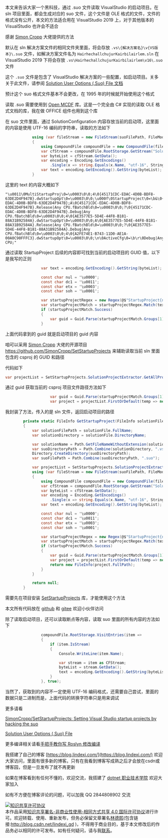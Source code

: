 
本文来告诉大家一个黑科技，通过 .suo 文件读取 VisualStudio 的启动项目。在 sln 项目里面，都会生成对应的 suo 文件，这个文件是 OLE 格式的文件，文件的格式没有公开，本文的方法适合用在 VisualStudio 2019 上，对于其他版本的 VisualStudio 也许会不适合

<!--more-->


<!-- CreateTime:2021/4/28 20:39:45 -->


<!-- 发布 -->
<!-- 标签：Roslyn,MSBuild,编译器 -->

感谢 [Simon Cropp](https://github.com/SimonCropp) 大佬提供的方法

默认在 sln 解决方案文件的相同文件夹里面，将会存放 `.vs\{解决方案名}\v{VS版本}\.suo` 文件，如解决方案文件名为 `HairhechallchujurKairbilairlem.sln` 在 VisualStudio 2019 下将会存放 `.vs\HairhechallchujurKairbilairlem\v16\.suo` 文件

这个 `.suo` 文件是包含了 VisualStudio 解决方案的一些配置，如启动项目。关多关于此文件，请参阅 [Solution User Options (.Suo) File 文档](https://docs.microsoft.com/zh-cn/previous-versions/visualstudio/visual-studio-2015/extensibility/internals/solution-user-options-dot-suo-file?view=vs-2015&WT.mc_id=WD-MVP-5003260 )

预计这个 suo 格式文件基本不会更改，在 1995 年的时候就开始使用这个格式

读取 .suo 需要使用到 [Open MCDF](https://github.com/ironfede/openmcdf) 库。这是一个完全由 C# 实现的读取 OLE 格式文档的库，我在做 OFFICE 组件也用到这个库

在 suo 文件里面，通过 SolutionConfiguration 内容存放当前的启动项，这里面的内容是使用 UTF-16 编码的字符串，读取的方法如下

```csharp
            using (var fileStream = new FileStream(suoFilePath, FileMode.Open))
            {
                using CompoundFile compoundFile = new CompoundFile(fileStream, CFSUpdateMode.ReadOnly, CFSConfiguration.SectorRecycle | CFSConfiguration.EraseFreeSectors);
                var cfStream = compoundFile.RootStorage.GetStream("SolutionConfiguration");
                var byteList = cfStream.GetData();
                var encoding = Encoding.GetEncodings()
                    .Single(x => string.Equals(x.Name, "utf-16", StringComparison.OrdinalIgnoreCase));
                var text = encoding.GetEncoding().GetString(byteList);
            }
```

这里的 text 的内容大概如下

```
"\u0011\0MultiStartupProj\0=\u0003\0\0;4\0{45171CDC-EDAC-4D0B-BDF8-63DE2D4F947B}.dwStartupOpt\0=\u0003\0\0;\u000f\0StartupProject\0=\b&\0{45171CDC-EDAC-4D0B-BDF8-63DE2D4F947B};A\0{45171CDC-EDAC-4D0B-BDF8-63DE2D4F947B}.Release|Any CPU.fBatchBld\0=\u0003\0\0;?\0{45171CDC-EDAC-4D0B-BDF8-63DE2D4F947B}.Debug|Any CPU.fBatchBld\0=\u0003\0\0;4\0{AE3577E5-5D4E-44F8-B181-88A31B92584A}.dwStartupOpt\0=\u0003\0\0;A\0{AE3577E5-5D4E-44F8-B181-88A31B92584A}.Release|Any CPU.fBatchBld\0=\u0003\0\0;?\0{AE3577E5-5D4E-44F8-B181-88A31B92584A}.Debug|Any CPU.fBatchBld\0=\u0003\0\0;4\0{A2FE74E1-B743-11D0-AE1A-00A0C90FFFC3}.dwStartupOpt\0=\u0003\0\0;\n\0ActiveCfg\0=\b\r\0Debug|Any CPU;"
```

通过读取 StartupProject 后续的内容即可找到当前的启动项目的 GUID 值，以下是我写的正则

```csharp
                var text = encoding.GetEncoding().GetString(byteList);

                const char nul = '\u0000';
                const char dc1 = '\u0011';
                const char etx = '\u0003';
                const char soh = '\u0001';

                var startupProjectRegex = new Regex(@$"StartupProject{nul}={'\b'}&{nul}(.{'{'}{38}{'}'});A");
                var startupProjectMatch = startupProjectRegex.Match(text);
                if (startupProjectMatch.Success)
                {
                    var guid = Guid.Parse(startupProjectMatch.Groups[1].Value);
                }
```

上面代码拿到的 guid 就是启动项目的 guid 内容

咱可以采用 [Simon Cropp](https://github.com/SimonCropp) 大佬的开源项目 https://github.com/SimonCropp/SetStartupProjects 来辅助读取当前 sln 里面包含的 csproj 的 GUID 和路径

代码如下

```csharp
var projectList = SetStartupProjects.SolutionProjectExtractor.GetAllProjectFiles(solutionFile.FullName).ToList();
```

通过 guid 获取当前的 csproj 项目文件路径方法如下

```csharp
                    var guid = Guid.Parse(startupProjectMatch.Groups[1].Value);
                    var project = projectList.FirstOrDefault(temp => new Guid(temp.Guid) == guid);
```

我封装了方法，传入的是 sln 文件，返回启动项目的路径

```csharp
        private static FileInfo GetStartupProject(FileInfo solutionFile)
        {
            var solutionFilePath = solutionFile.FullName;
            var solutionDirectory = solutionFile.DirectoryName;

            var solutionName = Path.GetFileNameWithoutExtension(solutionFilePath);
            var suoDirectoryPath = Path.Combine(solutionDirectory, ".vs", solutionName, "v16");
            Directory.CreateDirectory(suoDirectoryPath);
            var suoFilePath = Path.Combine(suoDirectoryPath, ".suo");

            var projectList = SetStartupProjects.SolutionProjectExtractor.GetAllProjectFiles(solutionFile.FullName).ToList();
            using (var fileStream = new FileStream(suoFilePath, FileMode.Open))
            {
                using CompoundFile compoundFile = new CompoundFile(fileStream, CFSUpdateMode.ReadOnly, CFSConfiguration.SectorRecycle | CFSConfiguration.EraseFreeSectors);
                var cfStream = compoundFile.RootStorage.GetStream("SolutionConfiguration");
                var byteList = cfStream.GetData();
                var encoding = Encoding.GetEncodings()
                    .Single(x => string.Equals(x.Name, "utf-16", StringComparison.OrdinalIgnoreCase));
                var text = encoding.GetEncoding().GetString(byteList);

                const char nul = '\u0000';
                const char dc1 = '\u0011';
                const char etx = '\u0003';
                const char soh = '\u0001';

                var startupProjectRegex = new Regex(@$"StartupProject{nul}={'\b'}&{nul}(.{'{'}{38}{'}'});A");
                var startupProjectMatch = startupProjectRegex.Match(text);
                if (startupProjectMatch.Success)
                {
                    var guid = Guid.Parse(startupProjectMatch.Groups[1].Value);
                    var project = projectList.FirstOrDefault(temp => new Guid(temp.Guid) == guid);
                    return new FileInfo(project.FullPath);
                }
            }

            return null;
        }
```

需要先在项目安装 [SetStartupProjects](https://www.nuget.org/packages/SetStartupProjects/ ) 库，才能使用这个方法

本文所有代码放在 [github](https://github.com/lindexi/lindexi_gd/tree/8560b967e202124f78e2cb47c0279b48bffb1cb5/HairhechallchujurKairbilairlem) 和 [gitee](https://gitee.com/lindexi/lindexi_gd/tree/8560b967e202124f78e2cb47c0279b48bffb1cb5/HairhechallchujurKairbilairlem) 欢迎小伙伴访问


除了读取启动项目，还可以读取断点等内容，读取 suo 里面的所有内容的方法如下

```csharp
                compoundFile.RootStorage.VisitEntries(item =>
                {
                    if (item.IsStream)
                    {
                        Console.WriteLine(item.Name);

                        var stream = item as CFStream;
                        byteList = stream.GetData();
                        text = encoding.GetEncoding().GetString(byteList);
                    }
                }, true);
```

当然了，获取到的内容不一定使用 UTF-16 编码格式，还需要自己尝试，里面的数据只是二进制而是，上面代码的转换字符串只是用来调试



更多请看

[SimonCropp/SetStartupProjects: Setting Visual Studio startup projects by hacking the suo](https://github.com/SimonCropp/SetStartupProjects )

[Solution User Options (.Suo) File](https://docs.microsoft.com/zh-cn/previous-versions/visualstudio/visual-studio-2015/extensibility/internals/solution-user-options-dot-suo-file?view=vs-2015&WT.mc_id=WD-MVP-5003260 )

更多编译相关请看[手把手教你写 Roslyn 修改编译](https://blog.lindexi.com/post/roslyn.html )



我搭建了自己的博客 [https://blog.lindexi.com/](https://blog.lindexi.com/) 欢迎大家访问，里面有很多新的博客。只有在我看到博客写成熟之后才会放在csdn或博客园，但是一旦发布了就不再更新

如果在博客看到有任何不懂的，欢迎交流，我搭建了 [dotnet 职业技术学院](https://t.me/dotnet_campus) 欢迎大家加入

如有不方便在博客评论的问题，可以加我 QQ 2844808902 交流

<a rel="license" href="http://creativecommons.org/licenses/by-nc-sa/4.0/"><img alt="知识共享许可协议" style="border-width:0" src="https://licensebuttons.net/l/by-nc-sa/4.0/88x31.png" /></a><br />本作品采用<a rel="license" href="http://creativecommons.org/licenses/by-nc-sa/4.0/">知识共享署名-非商业性使用-相同方式共享 4.0 国际许可协议</a>进行许可。欢迎转载、使用、重新发布，但务必保留文章署名[林德熙](http://blog.csdn.net/lindexi_gd)(包含链接:http://blog.csdn.net/lindexi_gd )，不得用于商业目的，基于本文修改后的作品务必以相同的许可发布。如有任何疑问，请与我[联系](mailto:lindexi_gd@163.com)。